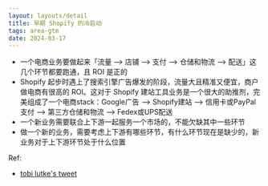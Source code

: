 ```yaml
---
layout: layouts/detail
title: 早期 Shopify 的冷启动
tags: area-gtm
date: 2024-03-17
---
```

* 一个电商业务要做起来「流量 --> 店铺 --> 支付 --> 仓储和物流 --> 配送」这几个环节都要跑通，且 ROI 是正的
* Shopify 起步时遇上了搜索引擎广告爆发的阶段，流量大且精准又便宜，商户做电商有很高的 ROI。这对于 Shopify 建站工具业务是一个很大的助推剂，完美组成了一个电商stack：Google广告 --> Shopify建站 --> 信用卡或PayPal支付 --> 第三方仓储和物流 --> Fedex或UPS配送
* 一个新业务需要联合上下游一起服务一个市场的，不能欠缺其中一些环节
* 做一个新的业务，需要考虑上下游有哪些环节，有什么环节现在是缺少的，新业务对于上下游环节处于什么位置

Ref:
- <a href="https://twitter.com/tobi/status/1494160021252358144?ref_src=twsrc%5Etfw%7Ctwcamp%5Etweetembed%7Ctwterm%5E1494160021252358144%7Ctwgr%5Ea6e1ad79e80188f73acab0fce500f2ad9c1733f1%7Ctwcon%5Es1_c10&ref_url=https%3A%2F%2Fstratechery.com%2F2022%2Fshopifys-evolution%2F" data-note-url="/read/essay-emergent-layers/emergent-layers-chapter-2-explosive-demand/">tobi lutke's tweet</a>